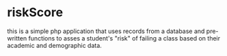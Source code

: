 # riskScore
this is a simple php application that uses records from a database and pre-written functions to asses a student's "risk" of failing a class based on their academic and demographic data. 
